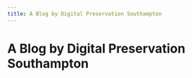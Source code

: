 ```yaml
---
title: A Blog by Digital Preservation Southampton
---
```


# A Blog by Digital Preservation Southampton
